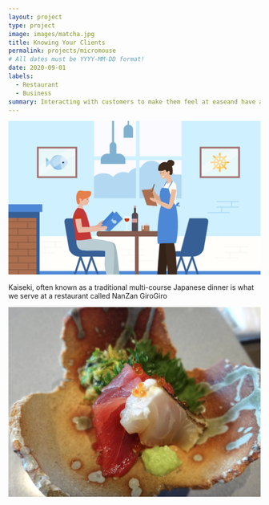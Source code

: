 ```yaml
---
layout: project
type: project
image: images/matcha.jpg
title: Knowing Your Clients
permalink: projects/micromouse
# All dates must be YYYY-MM-DD format!
date: 2020-09-01
labels:
  - Restaurant
  - Business
summary: Interacting with customers to make them feel at easeand have a fun night which made us successful.
---
```


 <img class="ui image" src="../images/restaurant.png">

Kaiseki, often known as a traditional multi-course Japanese dinner is what we serve at a restaurant called NanZan GiroGiro
 
 <img class="ui medium right floated rounded image" src="../images/food2.JPG">




